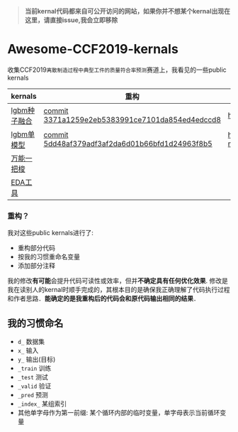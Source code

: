 > **当前kernal代码都来自可公开访问的网站，如果你并不想某个kernal出现在这里，请直接issue,我会立即移除**
# Awesome-CCF2019-kernals
收集CCF2019`离散制造过程中典型工件的质量符合率预测`赛道上，我看见的一些public kernals

|kernals|重构|源地址|
|---|---|---|
|[lgbm种子融合](./lgbm_seed_stack.py)|[commit 3371a1259e2eb5383991ce7101da854ed4edccd8](https://github.com/loopyme/Awesome-CCF2019-kernals/commit/3371a1259e2eb5383991ce7101da854ed4edccd8)|https://zhuanlan.zhihu.com/p/79687336|
|[lgbm单模型](./lgbm.py)|[commit 5dd48af379adf3af2da6d01b66bfd1d24963f8b5](https://github.com/loopyme/Awesome-CCF2019-kernals/commit/5dd48af379adf3af2da6d01b66bfd1d24963f8b5)|https://github.com/destiny19960207/CCF_BDCI2019_discrete-manufacturing/blob/master/baseline.py|
|[万能一把梭](./model_smelter.py)|||
|[EDA工具](./Basic_EDA)|||

### 重构？
我对这些public kernals进行了:
 - 重构部分代码
 - 按我的习惯重命名变量
 - 添加部分注释

我的修改**有可能**会提升代码可读性或效率，但并**不确定具有任何优化效果**. 修改是我在读别人的kernal时顺手完成的，其根本目的是确保我正确理解了代码执行过程和作者思路．**能确定的是我重构后的代码会和原代码输出相同的结果**．

## 我的习惯命名
 - ```d_``` 数据集
 - ```x_``` 输入
 - ```y_``` 输出(目标)
 - ```_train``` 训练
 - ```_test``` 测试
 - ```_valid``` 验证
 - ```_pred``` 预测
 - ```_index_``` 某组索引
 - 其他单字母作为第一前缀: 某个循环内部的临时变量，单字母表示当前循环变量
